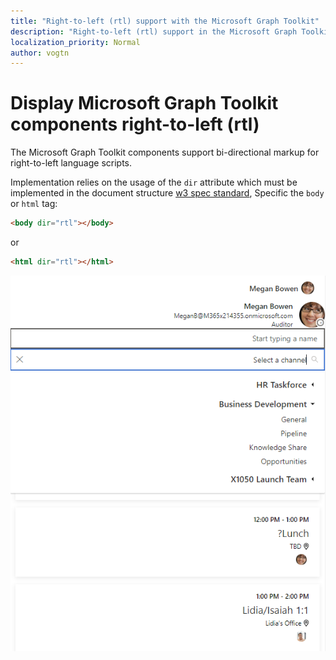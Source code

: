 ```yaml
---
title: "Right-to-left (rtl) support with the Microsoft Graph Toolkit"
description: "Right-to-left (rtl) support in the Microsoft Graph Toolkit components"
localization_priority: Normal
author: vogtn
---
```


# Display Microsoft Graph Toolkit components right-to-left (rtl)

The Microsoft Graph Toolkit components support bi-directional markup for right-to-left language scripts.

Implementation relies on the usage of the `dir` attribute which must be implemented in the document structure [w3 spec standard](https://www.w3.org/International/questions/qa-bidi-css-markup#detail), Specific the `body` or `html` tag:

```html
<body dir="rtl"></body>
```

or

```html
<html dir="rtl"></html>
```

![right-to-left](../images/rightToLeft.png)
